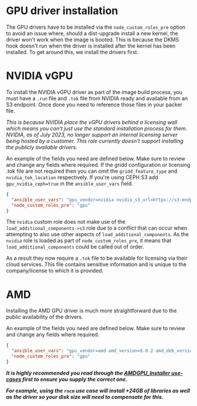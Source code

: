 # GPU driver installation

The GPU drivers have to be installed via the `node_custom_roles_pre` option to avoid an issue where, should a
dist-upgrade install a new kernel,
the driver won't work when the image is booted. This is because the DKMS hook doesn't run when the driver
is installed after the kernel has been installed. To get around this, we install the drivers first.

# NVIDIA vGPU

To install the NVIDIA vGPU driver as part of the image build process, you must have a `.run` file and `.tok` file from
NVIDIA ready and available from an S3 endpoint. 
Once done you need to reference those files in your packer file.

_This is because NVIDIA place the vGPU drivers behind a licensing wall which means you can't just use the standard
installation process for them._
_NVIDIA, as of July 2023, no longer support an internal licensing server being hosted by a customer._
_This role currently doesn't support installing the publicly available drivers._

An example of the fields you need are defined below. Make sure to review and change any fields where required.
If the gridd configuration or licensing .tok file are not required then you can omit the `gridd_feature_type`
and `nvidia_tok_location` respectively.
If you're using CEPH S3 add `gpu_nvidia_ceph=true` in the `ansible_user_vars` field.

```json
{
  "ansible_user_vars": "gpu_vendor=nvidia nvidia_s3_url=https://s3-endpoint nvidia_bucket=nvidia nvidia_bucket_access=ACCESS_KEY nvidia_bucket_secret=SECRET_KEY nvidia_installer_location=NVIDIA-Linux-x86_64-525.85.05-grid.run nvidia_tok_location=client_configuration_token.tok gridd_feature_type=4",
  "node_custom_roles_pre": "gpu"
}

```

The `nvidia` custom role does not make use of the `load_additional_components->s3` role due to a conflict that can occur
when attempting to also use other aspects of `load_additional_components`.
As the `nvidia` role is loaded as part of `node_custom_roles_pre`, it means that `load_additional_components` could be
called out of order.

As a result they now require a `.tok` file to be available for licensing via their cloud services.
This file contains sensitive information and is unique to the company/license to which it is provided.

# AMD

Installing the AMD GPU driver is much more straightforward due to the public availability of the drivers.

An example of the fields you need are defined below. Make sure to review and change any fields where required.

```json
{
  "ansible_user_vars": "gpu_vendor=amd amd_version=6.0.2 amd_deb_version=6.0.60002-1 amd_usecase=dkms",
  "node_custom_roles_pre": "gpu"
}

```

_**It is highly recommended you read through
the [AMDGPU_Installer use-cases](https://rocm.docs.amd.com/projects/install-on-linux/en/latest/how-to/amdgpu-install.html#use-cases)
first to ensure you supply the correct one.**_

_**For example, using the `rocm` use case will install +24GB of libraries as
well as the driver so your disk size will need to compensate for this.**_
